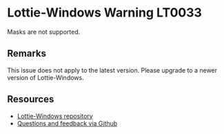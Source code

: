 ﻿[comment]: # (deprecated)
[comment]: # (name:MasksNotSupported)
[comment]: # (text:Masks are not supported.)

# Lottie-Windows Warning LT0033

Masks are not supported.

## Remarks
This issue does not apply to the latest version. Please upgrade to a newer version of Lottie-Windows.

## Resources

* [Lottie-Windows repository](https://aka.ms/lottie)
* [Questions and feedback via Github](https://github.com/windows-toolkit/Lottie-Windows/issues)

